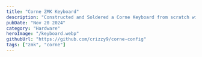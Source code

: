 ```yaml
---
title: "Corne ZMK Keyboard"
description: "Constructed and Soldered a Corne Keyboard from scratch with custom ZMK firmware with nice nano and nice view devices"
pubDate: "Nov 20 2024"
category: "Hardware"
heroImage: "/keyboard.webp"
githubUrl: "https://github.com/crizzy9/corne-config"
tags: ["zmk", "corne"]
---
```

